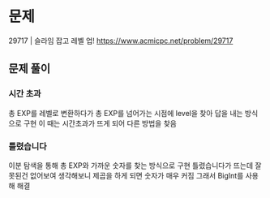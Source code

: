 # 문제

29717 | 슬라임 잡고 레벨 업!
https://www.acmicpc.net/problem/29717

## 문제 풀이

### 시간 초과

총 EXP를 레벨로 변환하다가 총 EXP를 넘어가는 시점에 level을 찾아 답을 내는 방식으로 구현
이 때는 시간초과가 뜨게 되어 다른 방법을 찾음

### 틀렸습니다

이분 탐색을 통해 총 EXP와 가까운 숫자를 찾는 방식으로 구현
틀렸습니다가 뜨는데 잘못된건 없어보여 생각해보니 제곱을 하게 되면 숫자가 매우 커짐 그래서 BigInt를 사용해 해결
